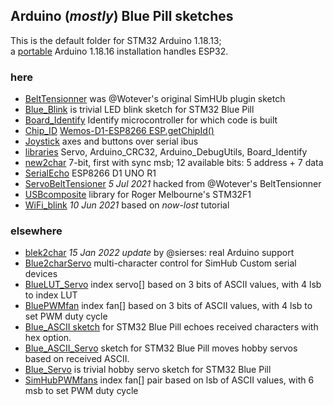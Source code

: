 ## Arduino (*mostly*) Blue Pill sketches
This is the default folder for STM32 Arduino 1.18.13;  
a [portable](https://docs.arduino.cc/software/ide-v1/tutorials/PortableIDE) Arduino 1.18.16 installation handles ESP32.  
### here
- [BeltTensionner](BeltTensionner/) was @Wotever's original SimHUb plugin sketch
- [Blue_Blink](Blue_Blink/) is trivial LED blink sketch for STM32 Blue Pill
- [Board_Identify](Board_Identify/) Identify microcontroller for which code is built
- [Chip_ID](Chip_ID/) [Wemos-D1-ESP8266 ESP.getChipId()](https://www.wemos.cc/verify_products)
- [Joystick](Joystick/) axes and buttons over serial ibus
- [libraries](libraries/) Servo, Arduino_CRC32, Arduino_DebugUtils, Board_Identify
- [new2char](new2char/) 7-bit, first with sync msb;  12 available bits: 5 address + 7 data
- [SerialEcho](SerialEcho/) ESP8266 D1 UNO R1 
- [ServoBeltTensioner](ServoBeltTensioner/) *5 Jul 2021* hacked from @Wotever's BeltTensionner
- [USBcomposite](USBcomposite/) library for Roger Melbourne\'s STM32F1  
- [WiFi_blink](WiFi_blink/) *10 Jun 2021* based on *now-lost* tutorial

### elsewhere
- [blek2char](https://blekenbleu.github.io/Arduino/) *15 Jan 2022 update* by @sierses: real Arduino support
- [Blue2charServo](https://blekenbleu.github.io/Arduino/) multi-character control for SimHub Custom serial devices
- [BlueLUT_Servo](https://blekenbleu.github.io/Arduino/) index servo[] based on 3 bits of ASCII values, with 4 lsb to index LUT
- [BluePWMfan](https://blekenbleu.github.io/Arduino/SimHubPWMfans) index fan[] based on 3 bits of ASCII values, with 4 lsb to set PWM duty cycle
- [Blue_ASCII sketch](https://blekenbleu.github.io/Arduino/) for STM32 Blue Pill echoes received characters with hex option.
- [Blue_ASCII_Servo](https://blekenbleu.github.io/Arduino/) sketch for STM32 Blue Pill moves hobby servos based on received ASCII.
- [Blue_Servo](https://blekenbleu.github.io/Arduino/) is trivial hobby servo sketch for STM32 Blue Pill
- [SimHubPWMfans](https://blekenbleu.github.io/Arduino/SimHubPWMfans) index fan[] pair based on lsb of ASCII values, with 6 msb to set PWM duty cycle
